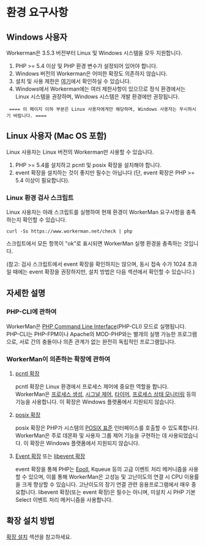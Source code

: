 # 환경 요구사항

## Windows 사용자
Workerman은 3.5.3 버전부터 Linux 및 Windows 시스템을 모두 지원합니다.

1. PHP >= 5.4 이상 및 PHP 환경 변수가 설정되어 있어야 합니다.
2. Windows 버전의 Workerman은 어떠한 확장도 의존하지 않습니다.
3. 설치 및 사용 제한은 [여기](https://www.workerman.net/windows)에서 확인하실 수 있습니다.
4. Windows에서 Workerman에는 여러 제한사항이 있으므로 정식 환경에서는 Linux 시스템을 권장하며, Windows 시스템은 개발 환경에만 권장됩니다.

``` ==== 이 페이지 이하 부분은 Linux 사용자에게만 해당하며, Windows 사용자는 무시하시기 바랍니다. ====```

## Linux 사용자 (Mac OS 포함)
Linux 사용자는 Linux 버전의 Workerman만 사용할 수 있습니다.

1. PHP >= 5.4를 설치하고 pcntl 및 posix 확장을 설치해야 합니다.
2. event 확장을 설치하는 것이 좋지만 필수는 아닙니다 (단, event 확장은 PHP >= 5.4 이상이 필요합니다).

### Linux 환경 검사 스크립트
Linux 사용자는 아래 스크립트를 실행하여 현재 환경이 WorkerMan 요구사항을 충족하는지 확인할 수 있습니다.

```curl -Ss https://www.workerman.net/check | php```

스크립트에서 모든 항목이 "ok"로 표시되면 WorkerMan 실행 환경을 충족하는 것입니다.

(참고: 검사 스크립트에서 event 확장을 확인하지는 않으며, 동시 접속 수가 1024 초과일 때에는 event 확장을 권장하지만, 설치 방법은 다음 섹션에서 확인할 수 있습니다.)

## 자세한 설명

### PHP-CLI에 관하여

WorkerMan은 [PHP Command Line Interface](https://php.net/manual/zh/features.commandline.php)(PHP-CLI) 모드로 실행됩니다. PHP-CLI는 PHP-FPM이나 Apache의 MOD-PHP와는 별개의 실행 가능한 프로그램으로, 서로 간의 충돌이나 의존 관계가 없는 완전히 독립적인 프로그램입니다.

### WorkerMan이 의존하는 확장에 관하여

1. [pcntl 확장](https://cn2.php.net/manual/zh/book.pcntl.php)

   pcntl 확장은 Linux 환경에서 프로세스 제어에 중요한 역할을 합니다. WorkerMan은 [프로세스 생성](https://cn2.php.net/manual/zh/function.pcntl-fork.php), [시그널 제어](https://cn2.php.net/manual/zh/function.pcntl-signal.php), [타이머](https://cn2.php.net/manual/zh/function.pcntl-alarm.php), [프로세스 상태 모니터링](https://cn2.php.net/manual/zh/function.pcntl-waitpid.php) 등의 기능을 사용합니다. 이 확장은 Windows 플랫폼에서 지원되지 않습니다.

2. [posix 확장](https://cn2.php.net/manual/zh/book.posix.php)

   posix 확장은 PHP가 시스템의 [POSIX 표준](https://baike.baidu.com/view/209573.htm) 인터페이스를 호출할 수 있도록합니다. WorkerMan은 주로 데몬화 및 사용자 그룹 제어 기능을 구현하는 데 사용되었습니다. 이 확장은 Windows 플랫폼에서 지원되지 않습니다.

3. [Event 확장](https://php.net/manual/zh/book.event.php) 또는 [libevent 확장](https://cn2.php.net/manual/en/book.libevent.php)

   event 확장을 통해 PHP는 [Epoll](https://baike.baidu.com/view/1385104.htm), Kqueue 등의 고급 이벤트 처리 메커니즘을 사용할 수 있으며, 이를 통해 WorkerMan은 고성능 및 고난이도의 연결 시 CPU 이용률을 크게 향상할 수 있습니다. 고난이도의 장기 연결 관련 응용프로그램에서 매우 중요합니다. libevent 확장(또는 event 확장)은 필수는 아니며, 미설치 시 PHP 기본 Select 이벤트 처리 메커니즘을 사용합니다.

## 확장 설치 방법

[확장 설치](../appendices/install-extension.md) 섹션을 참고하세요.
